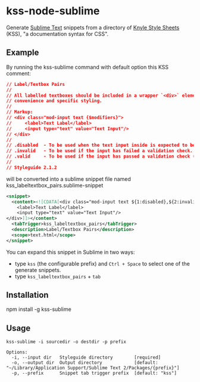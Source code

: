 # kss-node-sublime

Generate [Sublime Text](http://www.sublimetext.com/) snippets from a directory of [Knyle Style Sheets](https://github.com/kneath/kss) (KSS), "a documentation syntax for CSS".

## Example

By running the kss-sublime command with default option this KSS comment:

```css
// Label/Textbox Pairs
//
// All labelled textboxes should be included in a wrapper `<div>` element for both layout
// convenience and specific styling.
//
// Markup:
// <div class="mod-input text {$modifiers}">
//     <label>Text Label</label>
//     <input type="text" value="Text Input"/>
// </div>
//
// .disabled  - To be used when the text input inside is expected to be disabled.
// .invalid   - To be used if the input has failed a validation check.
// .valid     - To be used if the input has passed a validation check (intended for live validation in particular).
//
// Styleguide 2.1.2
```

will be converted into a sublime snippet file named kss_labeltextbox_pairs.sublime-snippet

```xml
<snippet>
  <content><![CDATA[<div class="mod-input text ${1:disabled},${2:invalid},${3:valid}">
    <label>Text Label</label>
    <input type="text" value="Text Input"/>
</div>]]></content>
  <tabTrigger>kss_labeltextbox_pairs</tabTrigger>
  <description>Label/Textbox Pairs</description>
  <scope>text.html</scope>
</snippet>
```

You can expand this snippet in Sublime in two ways:

- type `kss` (the configurable prefix) and `Ctrl + Space` to select one of the generate snippets.
- type `kss_labeltextbox_pairs` + `tab`

## Installation

npm install -g kss-sublime

## Usage

```
kss-sublime -i sourcedir -o destdir -p prefix

Options:
  -i, --input dir   Styleguide directory        [required]
  -o, --output dir  Output directory            [default: "~/Library/Application Support/Sublime Text 2/Packages/{prefix}"]
  -p, --prefix      Snippet tab trigger prefix  [default: "kss"]
```

